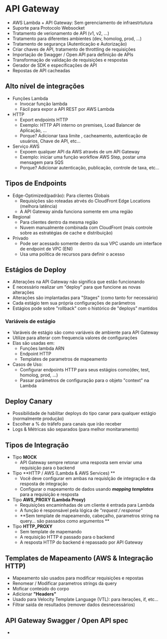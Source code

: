 # API Gateway

* AWS Lambda + API Gateway: Sem gerenciamento de infraestrtutura
* Suporte para Protocolo Websocket
* Tratamento de verionamento de API (v1, v2, ...)
* Tratamento para diferentes ambientes (dev, homolog, prod, ...)
* Tratamento de segurança (Autenticação e Autorização)
* Criar chaves de API, tratamento de throttling de requisições
* Importação de Swagger / Open API  para definição de APIs
* Transformação de validação de requisições e respostas
* Gerador de SDK e especificações de API
* Repostas de API cacheadas

## Alto nível de integrações

* Funções Lambda
  * Invocar função lambda
  * Fácil para expor a API REST por AWS Lambda
* HTTP
  * Export endpoints HTTP
  * Exemplo: HTTP API interno on premises, Load Balancer de Aplicação, ...
  * Porque? Adicionar taxa limite , cacheamento, autenticação de usuários, Chave de API, etc...
* Serviço AWS
  * Expoem qualquer API da AWS através de um API Gateway
  * Exemplo: iniciar uma função workflow AWS Step, postar uma mensagem para SQS
  * Porque? Adicionar autenticação, publicação, controle de taxa, etc...

## Tipos de Endpoints

* Edge-Optimized(padrão): Para clientes Globais
  * Requisições são roteadas atrvés do CloudFront Edge Locations (melhora latência)
  * A API Gateway ainda funciona somente em uma região
* Regional
  * Para clientes dentro da mesma região
  * Nuvem manualmente combinada com CloudFront (mais controle sobre as estratégias de cache e distribuição)
* Privado
  * Pode ser acessado somente dentro da sua VPC usando um interface de endpoint de VPC (ENI)
  * Usa uma politica de recursos para definir o acesso

## Estágios de Deploy

* Alterações na API Gateway não significa que estão funcionando
* É necessário realizar um "deploy" para que funcione as novas alterações
* Alterações são implantadas para "Stages" (como tanto for necessário)
* Cada estágio tem sua própria configurações de parâmetros
* Estágios pode sobre "rollback" com o histórico de "deploys" mantidos

### Variáveis de estágio

* Varáveis de estágio são como variáveis de ambiente para API Gateway
* Utilize para alterar com frequencia valores de configurações
* Elas são usadas em:
  * Funções lambda ARN
  * Endpoint HTTP
  * Templates de parametros de mapeamento
* Casos de Uso:
  * Configurar endpoints HTTP para seus estágios como(dev, test, homolog, prod, ...)
  * Passar parâmetros de configuração para o objeto "context" na Lambda

## Deploy Canary

* Possibilidade de habilitar deploys do tipo canar para qualquer estágio (normalmente produção)
* Escolher a % do tráfefo para canais que irão receber
* Logs & Métricas são separados (para melhor monitaramento)

## Tipos de Integração

* Tipo **MOCK**
  * API Gateway sempre retonar uma resposta sem enviar uma requisição para o backend
* Tipo **HTTP / AWS (Lambda & AWS Services) **
  * Você deve configurar em ambas na requislção de integração e da resposta de integração
  * Configurar o mapeamento de dados usando ***mapping templates*** para a requisição e resposta
* Tipo **AWS_PROXY (Lambda Proxy)**
  * Requisições encaminhadas de um cliente é entrada para Lambda
  * A função é responsável pela lógica de *"request / response"*
  * **Sem template de mapeamendo, cabeçalho, parametros string na query... são passados como argumentos **
* Tipo **HTTP_PROXY**
  * Sem template de mapemando
  * A requisição HTTP é passado para o backend
  * A resposta HTTP do backend é repassado por API Gateway

## Templates de Mapeamento (AWS & Integração HTTP)

* Mapeamento são usados para modificar requisições e repostas
* Renomear / Modificar parametros strings da query
* Moficar conteúdo do corpo
* Adicionar **"Headers"**
* Usado para Velocity Template Language (VTL): para iterações, if, etc...
* Filtrar saída de resultados (remover dados desnecessários)

## API Gateway Swagger / Open API spec

* 